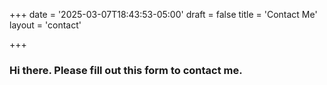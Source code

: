 +++
date = '2025-03-07T18:43:53-05:00'
draft = false
title = 'Contact Me'
layout = 'contact'

+++

### Hi there. Please fill out this form to contact me.
